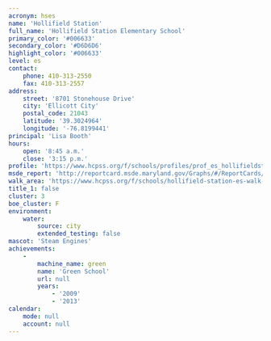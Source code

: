 ```yaml
---
acronym: hses
name: 'Hollifield Station'
full_name: 'Hollifield Station Elementary School'
primary_color: '#006633'
secondary_color: '#D6D6D6'
highlight_color: '#006633'
level: es
contact:
    phone: 410-313-2550
    fax: 410-313-2557
address:
    street: '8701 Stonehouse Drive'
    city: 'Ellicott City'
    postal_code: 21043
    latitude: '39.3024964'
    longitude: '-76.8199441'
principal: 'Lisa Booth'
hours:
    open: '8:45 a.m.'
    close: '3:15 p.m.'
profile: 'https://www.hcpss.org/f/schools/profiles/prof_es_hollifieldstation.pdf'
msde_report: 'http://reportcard.msde.maryland.gov/Graphs/#/ReportCards/ReportCardSchool/1//1/13/0217/'
walk_area: 'https://www.hcpss.org/f/schools/hollifield-station-es-walk-area.pdf'
title_1: false
cluster: 3
boe_cluster: F
environment:
    water:
        source: city
        extended_testing: false
mascot: 'Steam Engines'
achievements:
    -
        machine_name: green
        name: 'Green School'
        url: null
        years:
            - '2009'
            - '2013'
calendar:
    mode: null
    account: null
---
```

